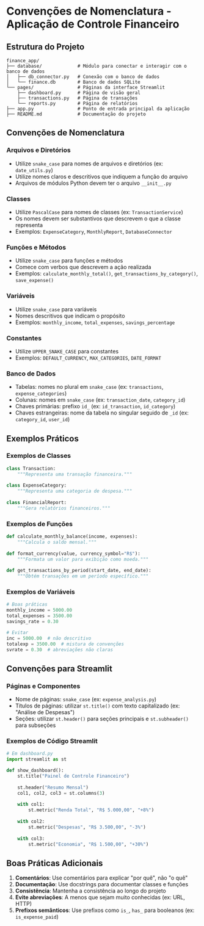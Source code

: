 # Convenções de Nomenclatura - Aplicação de Controle Financeiro

## Estrutura do Projeto
```
finance_app/
├── database/             # Módulo para conectar e interagir com o banco de dados
│   ├── db_connector.py   # Conexão com o banco de dados
│   └── finance.db        # Banco de dados SQLite
└── pages/                # Páginas da interface Streamlit
    ├── dashboard.py      # Página de visão geral
    ├── transactions.py   # Página de transações
    └── reports.py        # Página de relatórios
├── app.py                # Ponto de entrada principal da aplicação
├── README.md             # Documentação do projeto
```


## Convenções de Nomenclatura

### Arquivos e Diretórios
- Utilize `snake_case` para nomes de arquivos e diretórios (ex: `date_utils.py`)
- Utilize nomes claros e descritivos que indiquem a função do arquivo
- Arquivos de módulos Python devem ter o arquivo `__init__.py`

### Classes
- Utilize `PascalCase` para nomes de classes (ex: `TransactionService`)
- Os nomes devem ser substantivos que descrevem o que a classe representa
- Exemplos: `ExpenseCategory`, `MonthlyReport`, `DatabaseConnector`

### Funções e Métodos
- Utilize `snake_case` para funções e métodos
- Comece com verbos que descrevem a ação realizada
- Exemplos: `calculate_monthly_total()`, `get_transactions_by_category()`, `save_expense()`

### Variáveis
- Utilize `snake_case` para variáveis
- Nomes descritivos que indicam o propósito
- Exemplos: `monthly_income`, `total_expenses`, `savings_percentage`

### Constantes
- Utilize `UPPER_SNAKE_CASE` para constantes
- Exemplos: `DEFAULT_CURRENCY`, `MAX_CATEGORIES`, `DATE_FORMAT`

### Banco de Dados
- Tabelas: nomes no plural em `snake_case` (ex: `transactions`, `expense_categories`)
- Colunas: nomes em `snake_case` (ex: `transaction_date`, `category_id`)
- Chaves primárias: prefixo `id_` (ex: `id_transaction`, `id_category`)
- Chaves estrangeiras: nome da tabela no singular seguido de `_id` (ex: `category_id`, `user_id`)

## Exemplos Práticos

### Exemplos de Classes
```python
class Transaction:
    """Representa uma transação financeira."""
    
class ExpenseCategory:
    """Representa uma categoria de despesa."""
    
class FinancialReport:
    """Gera relatórios financeiros."""
```

### Exemplos de Funções
```python
def calculate_monthly_balance(income, expenses):
    """Calcula o saldo mensal."""
    
def format_currency(value, currency_symbol="R$"):
    """Formata um valor para exibição como moeda."""
    
def get_transactions_by_period(start_date, end_date):
    """Obtém transações em um período específico."""
```

### Exemplos de Variáveis
```python
# Boas práticas
monthly_income = 5000.00
total_expenses = 3500.00
savings_rate = 0.30

# Evitar
inc = 5000.00  # não descritivo
totalexp = 3500.00  # mistura de convenções
svrate = 0.30  # abreviações não claras
```

## Convenções para Streamlit

### Páginas e Componentes
- Nome de páginas: `snake_case` (ex: `expense_analysis.py`)
- Títulos de páginas: utilizar `st.title()` com texto capitalizado (ex: "Análise de Despesas")
- Seções: utilizar `st.header()` para seções principais e `st.subheader()` para subseções

### Exemplos de Código Streamlit
```python
# Em dashboard.py
import streamlit as st

def show_dashboard():
    st.title("Painel de Controle Financeiro")
    
    st.header("Resumo Mensal")
    col1, col2, col3 = st.columns(3)
    
    with col1:
        st.metric("Renda Total", "R$ 5.000,00", "+8%")
    
    with col2:
        st.metric("Despesas", "R$ 3.500,00", "-3%")
    
    with col3:
        st.metric("Economia", "R$ 1.500,00", "+30%")
```

## Boas Práticas Adicionais

1. **Comentários**: Use comentários para explicar "por quê", não "o quê"
2. **Documentação**: Use docstrings para documentar classes e funções
3. **Consistência**: Mantenha a consistência ao longo do projeto
4. **Evite abreviações**: A menos que sejam muito conhecidas (ex: URL, HTTP)
5. **Prefixos semânticos**: Use prefixos como `is_`, `has_` para booleanos (ex: `is_expense_paid`)